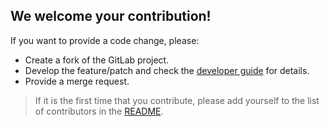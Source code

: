 <!--
SPDX-FileCopyrightText: 2019 German Aerospace Center (DLR)
SPDX-License-Identifier: EPL-2.0
-->

## We welcome your contribution!

If you want to provide a code change, please:

* Create a fork of the GitLab project.
* Develop the feature/patch and check the [developer guide](documentation/developer_guide.md)
  for details.
* Provide a merge request.

> If it is the first time that you contribute, please add yourself to the list
> of contributors in the [README](README.md).